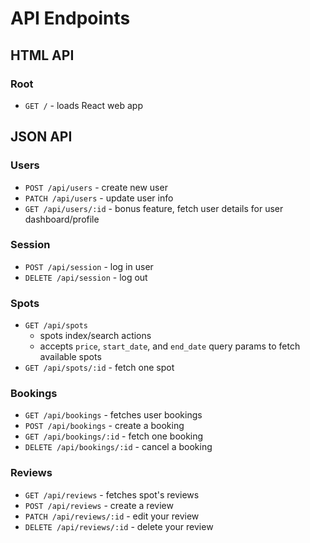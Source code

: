 # API Endpoints

## HTML API

### Root

- `GET /` - loads React web app

## JSON API

### Users

- `POST /api/users` - create new user
- `PATCH /api/users` - update user info
- `GET /api/users/:id` - bonus feature, fetch user details for user
    dashboard/profile

### Session

- `POST /api/session` - log in user
- `DELETE /api/session` - log out

### Spots

- `GET /api/spots`
  - spots index/search actions
  - accepts `price`, `start_date`, and `end_date` query params to fetch
      available spots
- `GET /api/spots/:id` - fetch one spot

### Bookings

- `GET /api/bookings` - fetches user bookings
- `POST /api/bookings` - create a booking
- `GET /api/bookings/:id` - fetch one booking
- `DELETE /api/bookings/:id` - cancel a booking

### Reviews

- `GET /api/reviews` - fetches spot's reviews
- `POST /api/reviews` - create a review
- `PATCH /api/reviews/:id` - edit your review
- `DELETE /api/reviews/:id` - delete your review

